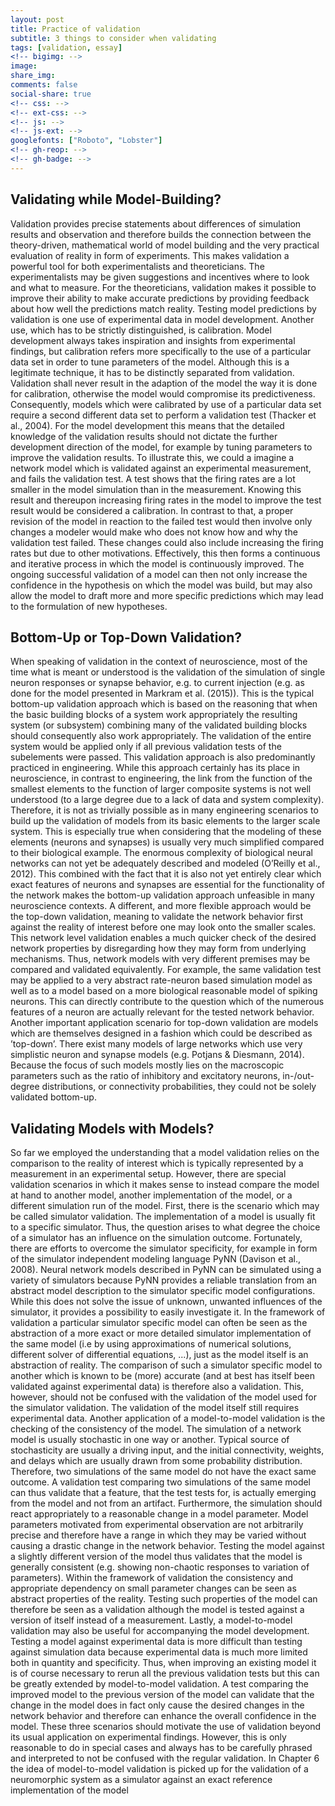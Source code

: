 ```yaml
---
layout: post
title: Practice of validation
subtitle: 3 things to consider when validating
tags: [validation, essay]
<!-- bigimg: -->
image:
share_img:
comments: false
social-share: true
<!-- css: -->
<!-- ext-css: -->
<!-- js: -->
<!-- js-ext: -->
googlefonts: ["Roboto", "Lobster"]
<!-- gh-reop: -->
<!-- gh-badge: -->
---
```

<!-- ToDos:
simulator - simulator engine
proofread, blogyfy
ref -> links -->

## Validating while Model-Building?
Validation provides precise statements about differences of simulation results and
observation and therefore builds the connection between the theory-driven, mathematical world of model building and the very practical evaluation of reality in form
of experiments. This makes validation a powerful tool for both experimentalists and
theoreticians. The experimentalists may be given suggestions and incentives where
to look and what to measure. For the theoreticians, validation makes it possible to
improve their ability to make accurate predictions by providing feedback about how
well the predictions match reality.
Testing model predictions by validation is one use of experimental data in model
development. Another use, which has to be strictly distinguished, is calibration.
Model development always takes inspiration and insights from experimental findings, but calibration refers more specifically to the use of a particular data set in
order to tune parameters of the model. Although this is a legitimate technique, it
has to be distinctly separated from validation. Validation shall never result in the
adaption of the model the way it is done for calibration, otherwise the model would
compromise its predictiveness. Consequently, models which were calibrated by use
of a particular data set require a second different data set to perform a validation
test (Thacker et al., 2004). For the model development this means that the detailed
knowledge of the validation results should not dictate the further development direction of the model, for example by tuning parameters to improve the validation
results. To illustrate this, we could a imagine a network model which is validated
against an experimental measurement, and fails the validation test. A test shows that
the firing rates are a lot smaller in the model simulation than in the measurement.
Knowing this result and thereupon increasing firing rates in the model to improve
the test result would be considered a calibration. In contrast to that, a proper revision
of the model in reaction to the failed test would then involve only changes a modeler would make who does not know how and why the validation test failed. These
changes could also include increasing the firing rates but due to other motivations.
Effectively, this then forms a continuous and iterative process in which the model
is continuously improved. The ongoing successful validation of a model can then
not only increase the confidence in the hypothesis on which the model was build,
but may also allow the model to draft more and more specific predictions which
may lead to the formulation of new hypotheses.

## Bottom-Up or Top-Down Validation?
When speaking of validation in the context of neuroscience, most of the time what is
meant or understood is the validation of the simulation of single neuron responses
or synapse behavior, e.g. to current injection (e.g. as done for the model presented
in Markram et al. (2015)). This is the typical bottom-up validation approach which
is based on the reasoning that when the basic building blocks of a system work appropriately the resulting system (or subsystem) combining many of the validated
building blocks should consequently also work appropriately. The validation of
the entire system would be applied only if all previous validation tests of the subelements were passed. This validation approach is also predominantly practiced in
engineering. While this approach certainly has its place in neuroscience, in contrast
to engineering, the link from the function of the smallest elements to the function
of larger composite systems is not well understood (to a large degree due to a lack of data and system complexity). Therefore, it is not as trivially possible as in many
engineering scenarios to build up the validation of models from its basic elements to
the larger scale system. This is especially true when considering that the modeling
of these elements (neurons and synapses) is usually very much simplified compared
to their biological example.
The enormous complexity of biological neural networks can not yet be adequately described and modeled (O’Reilly et al., 2012). This combined with the fact
that it is also not yet entirely clear which exact features of neurons and synapses
are essential for the functionality of the network makes the bottom-up validation
approach unfeasible in many neuroscience contexts.
A different, and more flexible approach would be the top-down validation, meaning to validate the network behavior first against the reality of interest before one
may look onto the smaller scales. This network level validation enables a much
quicker check of the desired network properties by disregarding how they may form
from underlying mechanisms. Thus, network models with very different premises
may be compared and validated equivalently. For example, the same validation test
may be applied to a very abstract rate-neuron based simulation model as well as to
a model based on a more biological reasonable model of spiking neurons. This can
directly contribute to the question which of the numerous features of a neuron are
actually relevant for the tested network behavior.
Another important application scenario for top-down validation are models which
are themselves designed in a fashion which could be described as ’top-down’. There
exist many models of large networks which use very simplistic neuron and synapse
models (e.g. Potjans & Diesmann, 2014). Because the focus of such models mostly
lies on the macroscopic parameters such as the ratio of inhibitory and excitatory
neurons, in-/out-degree distributions, or connectivity probabilities, they could not
be solely validated bottom-up.

## Validating Models with Models?
So far we employed the understanding that a model validation relies on the comparison to the reality of interest which is typically represented by a measurement in
an experimental setup. However, there are special validation scenarios in which it
makes sense to instead compare the model at hand to another model, another implementation of the model, or a different simulation run of the model.
First, there is the scenario which may be called simulator validation. The implementation of a model is usually fit to a specific simulator. Thus, the question arises
to what degree the choice of a simulator has an influence on the simulation outcome. Fortunately, there are efforts to overcome the simulator specificity, for example in form of the simulator independent modeling language PyNN (Davison et al.,
2008). Neural network models described in PyNN can be simulated using a variety
of simulators because PyNN provides a reliable translation from an abstract model
description to the simulator specific model configurations. While this does not solve
the issue of unknown, unwanted influences of the simulator, it provides a possibility to easily investigate it. In the framework of validation a particular simulator
specific model can often be seen as the abstraction of a more exact or more detailed
simulator implementation of the same model (i.e by using approximations of numerical solutions, different solver of differential equations, ...), just as the model itself is
an abstraction of reality. The comparison of such a simulator specific model to another which is known to be (more) accurate (and at best has itself been validated against experimental data) is therefore also a validation. This, however, should not
be confused with the validation of the model used for the simulator validation. The
validation of the model itself still requires experimental data.
Another application of a model-to-model validation is the checking of the consistency of the model. The simulation of a network model is usually stochastic in
one way or another. Typical source of stochasticity are usually a driving input, and
the initial connectivity, weights, and delays which are usually drawn from some
probability distribution. Therefore, two simulations of the same model do not have
the exact same outcome. A validation test comparing two simulations of the same
model can thus validate that a feature, that the test tests for, is actually emerging
from the model and not from an artifact. Furthermore, the simulation should react
appropriately to a reasonable change in a model parameter. Model parameters motivated from experimental observation are not arbitrarily precise and therefore have a
range in which they may be varied without causing a drastic change in the network
behavior. Testing the model against a slightly different version of the model thus
validates that the model is generally consistent (e.g. showing non-chaotic responses
to variation of parameters). Within the framework of validation the consistency and
appropriate dependency on small parameter changes can be seen as abstract properties of the reality. Testing such properties of the model can therefore be seen as a
validation although the model is tested against a version of itself instead of a measurement.
Lastly, a model-to-model validation may also be useful for accompanying the
model development. Testing a model against experimental data is more difficult
than testing against simulation data because experimental data is much more limited
both in quantity and specificity. Thus, when improving an existing model it is of
course necessary to rerun all the previous validation tests but this can be greatly
extended by model-to-model validation. A test comparing the improved model to
the previous version of the model can validate that the change in the model does
in fact only cause the desired changes in the network behavior and therefore can
enhance the overall confidence in the model.
These three scenarios should motivate the use of validation beyond its usual application on experimental findings. However, this is only reasonable to do in special
cases and always has to be carefully phrased and interpreted to not be confused
with the regular validation. In Chapter 6 the idea of model-to-model validation is
picked up for the validation of a neuromorphic system as a simulator against an
exact reference implementation of the model
